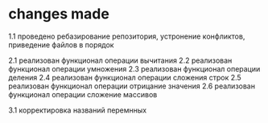 # changes made

1.1 проведено ребазирование репозитория, устронение конфликтов, приведение файлов в порядок

2.1 реализован функционал операции вычитания
2.2 реализован функционал операции умножения
2.3 реализован функционал операции деления
2.4 реализован функционал операции сложения строк
2.5 реализован функционал операции отрицание значения
2.6 реализован функционал операции сложение массивов

3.1 корректировка названий перемнных